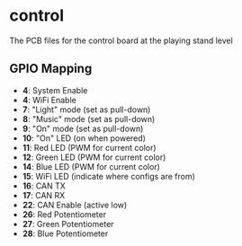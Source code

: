 # control

The PCB files for the control board at the playing stand level

## GPIO Mapping

 - **4**: System Enable
 - **4**: WiFi Enable
 - **7**: "Light" mode (set as pull-down)
 - **8**: "Music" mode (set as pull-down)
 - **9**: "On" mode (set as pull-down)
 - **10**: "On" LED (on when powered)
 - **11**: Red LED (PWM for current color)
 - **12**: Green LED (PWM for current color)
 - **14**: Blue LED (PWM for current color)
 - **15**: WiFi LED (indicate where configs are from)
 - **16**: CAN TX
 - **17**: CAN RX
 - **22**: CAN Enable (active low)
 - **26**: Red Potentiometer
 - **27**: Green Potentiometer
 - **28**: Blue Potentiometer